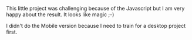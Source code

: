 This little project was challenging because of the Javascript but I am very happy about the result.
It looks like magic ;-)

I didn't do the Mobile version because I need to train for a desktop project first.
